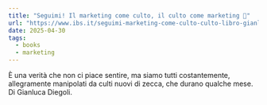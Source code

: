 ```yaml
---
title: "Seguimi! Il marketing come culto, il culto come marketing 🛐"
url: "https://www.ibs.it/seguimi-marketing-come-culto-culto-libro-gianluca-diegoli/e/9791221215045"
date: 2025-04-30
tags: 
  - books
  - marketing
---
```


È una verità che non ci piace sentire, ma siamo tutti costantemente, allegramente manipolati da culti nuovi di zecca, che durano qualche mese. Di Gianluca Diegoli. 